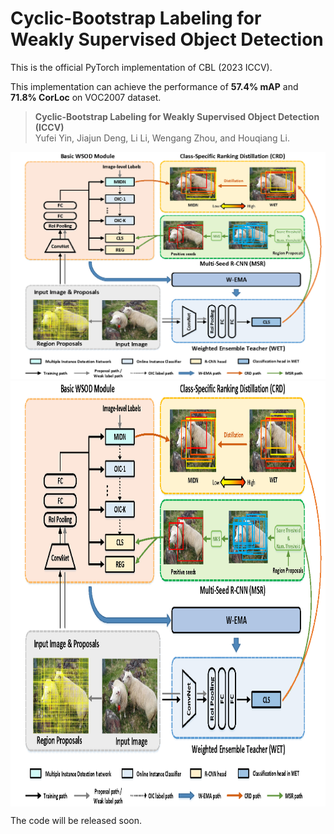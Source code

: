 # Cyclic-Bootstrap Labeling for Weakly Supervised Object Detection

This is the official PyTorch implementation of CBL (2023 ICCV). 

This implementation can achieve the performance of **57.4% mAP** and  **71.8% CorLoc** on VOC2007 dataset.

> **Cyclic-Bootstrap Labeling for Weakly Supervised Object Detection  (ICCV)** \
> Yufei Yin, Jiajun Deng, Li Li, Wengang Zhou, and Houqiang Li.


![1](pics/framework.png)
<img src="pics/framework.png" width = "946" height = "681" alt="framework" align=center />

The code will be released soon.

